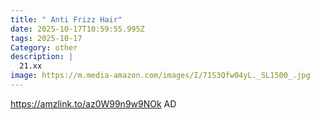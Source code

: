```yaml
---
title: " Anti Frizz Hair"
date: 2025-10-17T10:59:55.995Z
tags: 2025-10-17
Category: other
description: |
  21.xx
image: https://m.media-amazon.com/images/I/71S3Qfw04yL._SL1500_.jpg
---
```

https://amzlink.to/az0W99n9w9NOk
AD